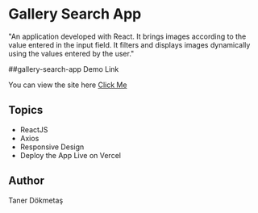# Gallery Search App

"An application developed with React. It brings images according to the value entered in the input field. It filters and displays images dynamically using the values ​​entered by the user."

##gallery-search-app Demo Link

You can view the site here
[Click Me](https://gallery-search-app-pi.vercel.app/)

## Topics

- ReactJS
- Axios
- Responsive Design
- Deploy the App Live on Vercel

## Author

Taner Dökmetaş
